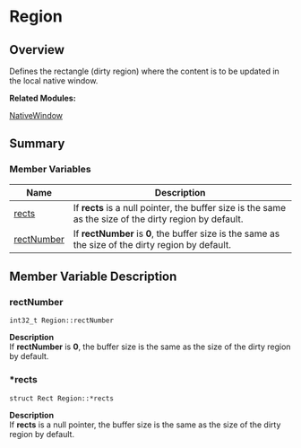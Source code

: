 # Region


## Overview

Defines the rectangle (dirty region) where the content is to be updated in the local native window.

**Related Modules:**

[NativeWindow](_native_window.md)


## Summary



### Member Variables

| Name | Description | 
| -------- | -------- |
| [rects](#rects) | If **rects** is a null pointer, the buffer size is the same as the size of the dirty region by default. | 
| [rectNumber](#rectnumber) | If **rectNumber** is **0**, the buffer size is the same as the size of the dirty region by default.  | 


## Member Variable Description 


### rectNumber

  
```
int32_t Region::rectNumber
```
**Description**<br>
If **rectNumber** is **0**, the buffer size is the same as the size of the dirty region by default.


### *rects

```
struct Rect Region::*rects
```

**Description**<br>
If **rects** is a null pointer, the buffer size is the same as the size of the dirty region by default.